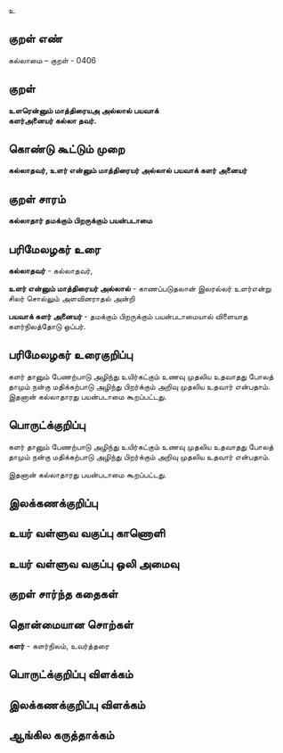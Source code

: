 உ

## குறள் எண் 

கல்லாமை – குறள் - 0406  

## குறள் 

**உளரென்னும் மாத்திரையஅ அல்லால் பயவாக்  
களர்அனையர் கல்லா தவர்.**

## கொண்டு கூட்டும் முறை

**கல்லாதவர், உளர் என்னும் மாத்திரையர் அல்லால் பயவாக் களர் அனையர்**

## குறள் சாரம் 

**கல்லாதார் தமக்கும் பிறருக்கும் பயன்படாமை**  

## பரிமேலழகர் உரை

**கல்லாதவர்** - கல்லாதவர்,  

**உளர் என்னும் மாத்திரையர் அல்லால்** - காணப்படுதலான் இலரல்லர் உளர்என்று சிலர் சொல்லும் அளவினராதல் அன்றி  

**பயவாக் களர் அனையர்** - தமக்கும் பிறருக்கும் பயன்படாமையால் விளையாத களர்நிலத்தோடு ஒப்பர்.   

## பரிமேலழகர் உரைகுறிப்பு   

களர் தானும் பேணற்பாடு அழிந்து உயிர்கட்கும் உணவு முதலிய உதவாதது போலத் தாமும் நன்கு மதிக்கற்பாடு அழிந்து பிறர்க்கும் அறிவு முதலிய உதவார் என்பதாம்.  
இதனான் கல்லாதாரது பயன்படாமை கூறப்பட்டது.  

## பொருட்க்குறிப்பு 

களர் தானும் பேணற்பாடு அழிந்து உயிர்கட்கும் உணவு முதலிய உதவாதது போலத்  
தாமும் நன்கு மதிக்கற்பாடு அழிந்து பிறர்க்கும் அறிவு முதலிய உதவார் என்பதாம்.  

இதனான் கல்லாதாரது பயன்படாமை கூறப்பட்டது.   

## இலக்கணக்குறிப்பு  


## உயர் வள்ளுவ வகுப்பு காணொளி


## உயர் வள்ளுவ வகுப்பு ஒலி அமைவு 

 
## குறள் சார்ந்த கதைகள் 


## தொன்மையான சொற்கள்

**களர்** -  களர்நிலம், உவர்த்தரை   

## பொருட்க்குறிப்பு விளக்கம்


## இலக்கணக்குறிப்பு விளக்கம்


## ஆங்கில கருத்தாக்கம் 


